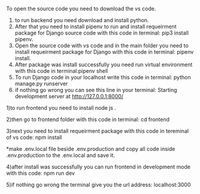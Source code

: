 To open the source code you need to download the vs code.


1)	to run backend you need download and install python.
2)	After that you need to install pipenv to run and install requeirment package for Django source code with this code in terminal: pip3 install pipenv.
3)	Open the source code with vs code and in the main folder you need to install requeirment package for Django with this code in terminal: pipenv install.
4)	After package was install successfully you need run virtual environment with this code in terminal:pipenv shell
5)	To run Django code in your localhost write this code in terminal: python manage.py runserver 
6)	if nothing go wrong you can see this line in your terminal:
Starting development server at http://127.0.0.1:8000/


1)to run frontend you need to install node js .

2)then go to frontend folder with this code in terminal: cd frontend

3)next you need to install requeirment package with this code in tereminal of vs code: npm install

*make .env.local file beside .env.production and copy all code inside .env.production to the .env.local and save it.

4)after install was successfully you can run frontend in development mode with this code: npm run dev 

5)if nothing go wrong the terminal give you the url address: localhost:3000

